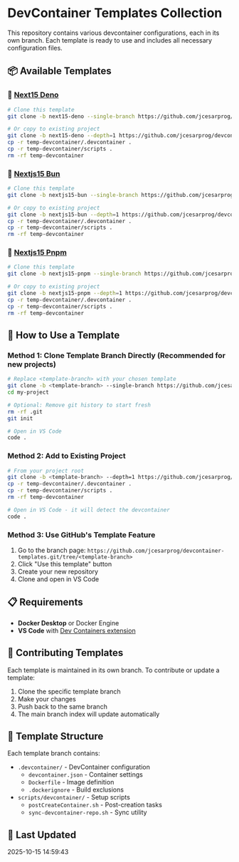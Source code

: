 # DevContainer Templates Collection

This repository contains various devcontainer configurations, each in its own branch. Each template is ready to use and includes all necessary configuration files.

## 📦 Available Templates

### 🔹 [Next15 Deno](https://github.com/jcesarprog/devcontainer-templates.git/tree/next15-deno)

```bash
# Clone this template
git clone -b next15-deno --single-branch https://github.com/jcesarprog/devcontainer-templates.git your-project-name

# Or copy to existing project
git clone -b next15-deno --depth=1 https://github.com/jcesarprog/devcontainer-templates.git temp-devcontainer
cp -r temp-devcontainer/.devcontainer .
cp -r temp-devcontainer/scripts .
rm -rf temp-devcontainer
```

### 🔹 [Nextjs15 Bun](https://github.com/jcesarprog/devcontainer-templates.git/tree/nextjs15-bun)

```bash
# Clone this template
git clone -b nextjs15-bun --single-branch https://github.com/jcesarprog/devcontainer-templates.git your-project-name

# Or copy to existing project
git clone -b nextjs15-bun --depth=1 https://github.com/jcesarprog/devcontainer-templates.git temp-devcontainer
cp -r temp-devcontainer/.devcontainer .
cp -r temp-devcontainer/scripts .
rm -rf temp-devcontainer
```

### 🔹 [Nextjs15 Pnpm](https://github.com/jcesarprog/devcontainer-templates.git/tree/nextjs15-pnpm)

```bash
# Clone this template
git clone -b nextjs15-pnpm --single-branch https://github.com/jcesarprog/devcontainer-templates.git your-project-name

# Or copy to existing project
git clone -b nextjs15-pnpm --depth=1 https://github.com/jcesarprog/devcontainer-templates.git temp-devcontainer
cp -r temp-devcontainer/.devcontainer .
cp -r temp-devcontainer/scripts .
rm -rf temp-devcontainer
```

## 🚀 How to Use a Template

### Method 1: Clone Template Branch Directly (Recommended for new projects)

```bash
# Replace <template-branch> with your chosen template
git clone -b <template-branch> --single-branch https://github.com/jcesarprog/devcontainer-templates.git my-project
cd my-project

# Optional: Remove git history to start fresh
rm -rf .git
git init

# Open in VS Code
code .
```

### Method 2: Add to Existing Project

```bash
# From your project root
git clone -b <template-branch> --depth=1 https://github.com/jcesarprog/devcontainer-templates.git temp-devcontainer
cp -r temp-devcontainer/.devcontainer .
cp -r temp-devcontainer/scripts .
rm -rf temp-devcontainer

# Open in VS Code - it will detect the devcontainer
code .
```

### Method 3: Use GitHub's Template Feature

1. Go to the branch page: `https://github.com/jcesarprog/devcontainer-templates.git/tree/<template-branch>`
2. Click "Use this template" button
3. Create your new repository
4. Clone and open in VS Code

## 📋 Requirements

- **Docker Desktop** or Docker Engine
- **VS Code** with [Dev Containers extension](https://marketplace.visualstudio.com/items?itemName=ms-vscode-remote.remote-containers)

## 🔄 Contributing Templates

Each template is maintained in its own branch. To contribute or update a template:

1. Clone the specific template branch
2. Make your changes
3. Push back to the same branch
4. The main branch index will update automatically

## 📝 Template Structure

Each template branch contains:

- `.devcontainer/` - DevContainer configuration
  - `devcontainer.json` - Container settings
  - `Dockerfile` - Image definition
  - `.dockerignore` - Build exclusions
- `scripts/devcontainer/` - Setup scripts
  - `postCreateContainer.sh` - Post-creation tasks
  - `sync-devcontainer-repo.sh` - Sync utility

## 📅 Last Updated

2025-10-15 14:59:43

